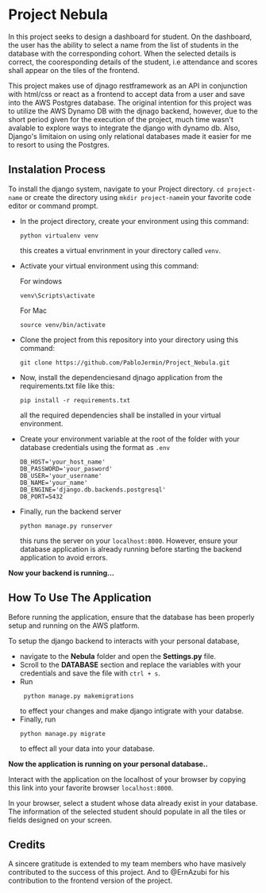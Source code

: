 # Project Nebula

In this project seeks to design a dashboard for student. On the dashboard, the user has the ability to select a name from the list of students in the database with the corresponding cohort. When the selected details is correct, the cooresponding details of the student, i.e attendance and scores shall appear on the tiles of the frontend.

This project makes use of djnago restframework as an API in conjunction with html/css or react as a frontend to accept data from a user and save into the AWS Postgres database. The original intention for this project was to utilize the AWS Dynamo DB with the djnago backend, however, due to the short period given for the execution of the project, much time wasn't avalable to explore ways to integrate the django with dynamo db. Also, Django's limitaion on using only relational databases made it easier for me to resort to using the Postgres.

## Instalation Process

To install the django system, navigate to your Project directory. `cd project-name` or create the directory using `mkdir project-name`in your favorite code editor or command prompt.

* In the project directory, create your environment using this command:
    ```
    python virtualenv venv
    ```
    this creates a virtual envrinment in your directory called `venv`.
* Activate your virtual environment using this command:
    
    For windows
    ```
    venv\Scripts\activate
    ```

    For Mac
    ```
    source venv/bin/activate
    ```

* Clone the project from this repository into your directory using this command:
    ```
    git clone https://github.com/PabloJermin/Project_Nebula.git 
    ```
* Now, install the dependenciesand djnago application from the requirements.txt file like this:
    ```
    pip install -r requirements.txt
    ```
    all the required dependencies shall be installed in your virtual environment.
* Create your environment variable at the root of the folder with your database credentials using the format as `.env`
    ```
    DB_HOST='your_host_name'
    DB_PASSWORD='your_pasword'
    DB_USER='your_username'
    DB_NAME='your_name'
    DB_ENGINE='django.db.backends.postgresql'
    DB_PORT=5432
    ```

* Finally, run the backend server
    ```
    python manage.py runserver
    ```
    this runs the server on your `localhost:8000`. However, ensure your database application is already running before starting the backend application to avoid errors.

**Now your backend is running...**

## How To Use The Application

Before running the application, ensure that the database has been properly setup and running on the AWS platform. 

To setup the django backend to interacts with your personal database,

* navigate to the **Nebula** folder and open the **Settings.py** file. 
* Scroll to the **DATABASE** section and replace the variables with your credentials and save the file with `ctrl + s`.
* Run 
    ```
     python manage.py makemigrations
    ``` 
    to effect your changes and make django intigrate with your databse.
* Finally, run 
    ```
    python manage.py migrate
    ```
    to effect all your data into your database.

**Now the application is running on your personal database..**

Interact with the application on the localhost of your browser by copying this link into your favorite browser `localhost:8000`.

In your browser, select a student whose data already exist in your database. The information of the selected student should populate in all the tiles or fields designed on your screen.


## Credits

A sincere gratitude is extended to my team members who have masively contributed to the success of this project. And to @ErnAzubi for his contribution to the frontend version of the project.